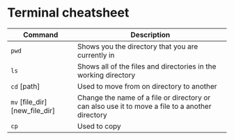 # Terminal cheatsheet
|Command| Description|
|-------|------------|
|`pwd`  |Shows you the directory that you are currently in|
|`ls`   |Shows all of the files and directories in the working directory|
|`cd` [path] | Used to move from on directory to another|
|`mv` [file_dir] [new_file_dir]| Change the name of a file or directory or can also use it to move a file to a another directory|
|`cp`|Used to copy|
